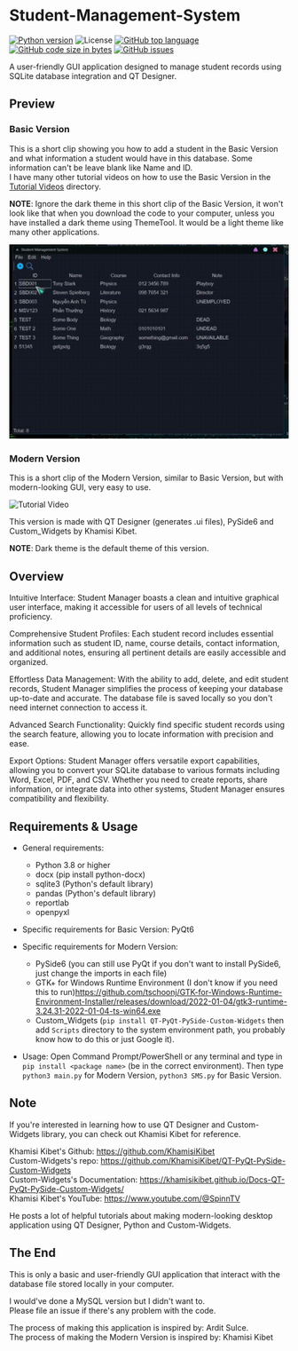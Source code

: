 # Student-Management-System
[![Python version](https://img.shields.io/badge/Python-3776AB?style=flat&logo=python&logoColor=white)](https://shields.io/) 
![License](https://img.shields.io/badge/License-MIT-blue.svg)
[![GitHub top language](https://img.shields.io/github/languages/top/KlausJackson/Student-Management-System?logo=github)](https://github.com/KlausJackson/Student-Management-System) 
[![GitHub code size in bytes](https://img.shields.io/github/languages/code-size/KlausJackson/Student-Management-System?logo=github)](https://github.com/KlausJackson/Student-Management-System) 
[![GitHub issues](https://img.shields.io/github/issues/KlausJackson/Student-Management-System?logo=github)](https://github.com/KlausJackson/Student-Management-System)
<br>

A user-friendly GUI application designed to manage student records using SQLite database integration and QT Designer. <br>

## Preview

### Basic Version
This is a short clip showing you how to add a student in the Basic Version and what information a student would have in this database. Some information can't be leave blank like Name and ID. <br>
I have many other tutorial videos on how to use the Basic Version in the [Tutorial Videos](Tutorial%20Videos) directory. <br>

**NOTE**: Ignore the dark theme in this short clip of the Basic Version, it won't look like that when you download the code to your computer, unless you have installed a dark theme using ThemeTool. It would be a light theme like many other applications.

![Tutorial Video](Add-Student.gif)

### Modern Version
This is a short clip of the Modern Version, similar to Basic Version, but with modern-looking GUI, very easy to use. <br>

![Tutorial Video](Basic-Version.gif)

This version is made with QT Designer (generates .ui files), PySide6 and Custom_Widgets by Khamisi Kibet. <br>

**NOTE**: Dark theme is the default theme of this version. 

## Overview
Intuitive Interface: Student Manager boasts a clean and intuitive graphical user interface, making it accessible for users of all levels of technical proficiency. <br>

Comprehensive Student Profiles: Each student record includes essential information such as student ID, name, course details, contact information, and additional notes, ensuring all pertinent details are easily accessible and organized. <br>

Effortless Data Management: With the ability to add, delete, and edit student records, Student Manager simplifies the process of keeping your database up-to-date and accurate. The database file is saved locally so you don't need internet connection to access it. <br>

Advanced Search Functionality: Quickly find specific student records using the search feature, allowing you to locate information with precision and ease. <br>

Export Options: Student Manager offers versatile export capabilities, allowing you to convert your SQLite database to various formats including Word, Excel, PDF, and CSV. Whether you need to create reports, share information, or integrate data into other systems, Student Manager ensures compatibility and flexibility. <br>


## Requirements & Usage
* General requirements:
  - Python 3.8 or higher
  - docx (pip install python-docx)
  - sqlite3 (Python's default library)
  - pandas (Python's default library)
  - reportlab
  - openpyxl

* Specific requirements for Basic Version: PyQt6 

* Specific requirements for Modern Version:
  - PySide6 (you can still use PyQt if you don't want to install PySide6, just change the imports in each file)
  - GTK+ for Windows Runtime Environment (I don't know if you need this to run)https://github.com/tschoonj/GTK-for-Windows-Runtime-Environment-Installer/releases/download/2022-01-04/gtk3-runtime-3.24.31-2022-01-04-ts-win64.exe
  - Custom_Widgets (`pip install QT-PyQt-PySide-Custom-Widgets` then add `Scripts` directory to the system environment path, you probably know how to do this or just Google it).

* Usage: Open Command Prompt/PowerShell or any terminal and type in `pip install <package name>` (be in the correct environment). Then type `python3 main.py` for Modern Version, `python3 SMS.py` for Basic Version.

## Note
If you're interested in learning how to use QT Designer and Custom-Widgets library, you can check out Khamisi Kibet for reference. <br>

Khamisi Kibet's Github: https://github.com/KhamisiKibet <br>
Custom-Widgets's repo: https://github.com/KhamisiKibet/QT-PyQt-PySide-Custom-Widgets <br>
Custom-Widgets's Documentation: https://khamisikibet.github.io/Docs-QT-PyQt-PySide-Custom-Widgets/ <br>
Khamisi Kibet's YouTube: https://www.youtube.com/@SpinnTV <br>

He posts a lot of helpful tutorials about making modern-looking desktop application using QT Designer, Python and Custom-Widgets. <br>

## The End
This is only a basic and user-friendly GUI application that interact with the database file stored locally in your computer. <br>

I would've done a MySQL version but I didn't want to. <br>
Please file an issue if there's any problem with the code. <br>

The process of making this application is inspired by: Ardit Sulce. <br>
The process of making the Modern Version is inspired by: Khamisi Kibet <br>
